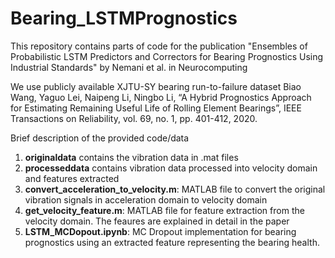 # Bearing_LSTMPrognostics
This repository contains parts of code for the publication "Ensembles of Probabilistic LSTM Predictors and Correctors for Bearing Prognostics Using Industrial Standards" by Nemani et al. in Neurocomputing 

We use publicly available XJTU-SY bearing run-to-failure dataset 
Biao Wang, Yaguo Lei, Naipeng Li, Ningbo Li, “A Hybrid Prognostics Approach for Estimating Remaining Useful Life of Rolling Element Bearings”, IEEE Transactions on Reliability, vol. 69, no. 1, pp. 401-412, 2020.

Brief description of the provided code/data
1) **originaldata** contains the vibration data in .mat files
2) **processeddata** contains vibration data processed into velocity domain and features extracted
3) **convert_acceleration_to_velocity.m**: MATLAB file to convert the original vibration signals in acceleration domain to velocity domain
4) **get_velocity_feature.m**: MATLAB file for feature extraction from the velocity domain. The feaures are explained in detail in the paper
5) **LSTM_MCDopout.ipynb**: MC Dropout implementation for bearing prognostics using an extracted feature representing the bearing health.  


